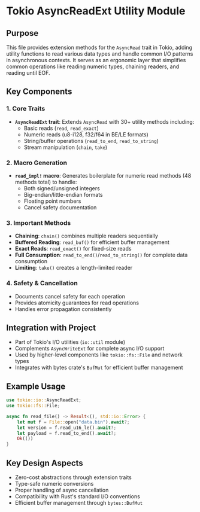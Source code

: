 # Tokio AsyncReadExt Utility Module

## Purpose
This file provides extension methods for the `AsyncRead` trait in Tokio, adding utility functions to read various data types and handle common I/O patterns in asynchronous contexts. It serves as an ergonomic layer that simplifies common operations like reading numeric types, chaining readers, and reading until EOF.

## Key Components

### 1. Core Traits
- **`AsyncReadExt` trait**: Extends `AsyncRead` with 30+ utility methods including:
  - Basic reads (`read`, `read_exact`)
  - Numeric reads (u8-i128, f32/f64 in BE/LE formats)
  - String/buffer operations (`read_to_end`, `read_to_string`)
  - Stream manipulation (`chain`, `take`)

### 2. Macro Generation
- **`read_impl!` macro**: Generates boilerplate for numeric read methods (48 methods total) to handle:
  - Both signed/unsigned integers
  - Big-endian/little-endian formats
  - Floating point numbers
  - Cancel safety documentation

### 3. Important Methods
- **Chaining**: `chain()` combines multiple readers sequentially
- **Buffered Reading**: `read_buf()` for efficient buffer management
- **Exact Reads**: `read_exact()` for fixed-size reads
- **Full Consumption**: `read_to_end()`/`read_to_string()` for complete data consumption
- **Limiting**: `take()` creates a length-limited reader

### 4. Safety & Cancellation
- Documents cancel safety for each operation
- Provides atomicity guarantees for read operations
- Handles error propagation consistently

## Integration with Project
- Part of Tokio's I/O utilities (`io::util` module)
- Complements `AsyncWriteExt` for complete async I/O support
- Used by higher-level components like `tokio::fs::File` and network types
- Integrates with bytes crate's `BufMut` for efficient buffer management

## Example Usage
```rust
use tokio::io::AsyncReadExt;
use tokio::fs::File;

async fn read_file() -> Result<(), std::io::Error> {
    let mut f = File::open("data.bin").await?;
    let version = f.read_u16_le().await?;
    let payload = f.read_to_end().await?;
    Ok(())
}
```

## Key Design Aspects
- Zero-cost abstractions through extension traits
- Type-safe numeric conversions
- Proper handling of async cancellation
- Compatibility with Rust's standard I/O conventions
- Efficient buffer management through `bytes::BufMut`
